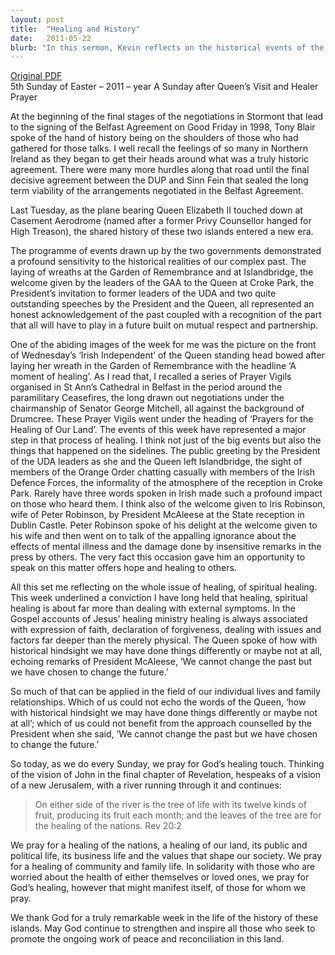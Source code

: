 ```yaml
---
layout: post
title:  "Healing and History"
date:   2011-05-22
blurb: "In this sermon, Kevin reflects on the historical events of the Queen's visit to Ireland and the Belfast Agreement, drawing parallels to the spiritual healing process. He emphasizes that healing is more than dealing with external symptoms, and it often involves faith, forgiveness, and dealing with deeper issues. He concludes with a prayer for healing of the nations, our land, and individuals."
---
```

[Original PDF](/assets/pdf/5ofeaster2011.pdf)    
5th Sunday of Easter – 2011 – year A
Sunday after Queen’s Visit and Healer Prayer

At the beginning of the final stages of the negotiations in Stormont that lead to the signing of the Belfast Agreement on Good Friday in 1998, Tony Blair spoke of the hand of history being on the shoulders of those who had gathered for those talks. I well recall the feelings of so many in Northern Ireland as they began to get their heads around what was a truly historic agreement. There were many more hurdles along that road until the final decisive agreement between the DUP and Sinn Fein that sealed the long term viability of the arrangements negotiated in the Belfast Agreement.

Last Tuesday, as the plane bearing Queen Elizabeth II touched down at Casement Aerodrome (named after a former Privy Counsellor hanged for High Treason), the shared history of these two islands entered a new era.

The programme of events drawn up by the two governments demonstrated a profound sensitivity to the historical realities of our complex past. The laying of wreaths at the Garden of Remembrance and at Islandbridge, the welcome given by the leaders of the GAA to the Queen at Croke Park, the President’s invitation to former leaders of the UDA and two quite outstanding speeches by the President and the Queen, all represented an honest acknowledgement of the past coupled with a recognition of the part that all will have to play in a future built on mutual respect and partnership.

One of the abiding images of the week for me was the picture on the front of Wednesday’s ‘Irish Independent’ of the Queen standing head bowed after laying her wreath in the Garden of Remembrance with the headline ‘A moment of healing’. As I read that, I recalled a series of Prayer Vigils organised in St Ann’s Cathedral in Belfast in the period around the paramilitary Ceasefires, the long drawn out negotiations under the chairmanship of Senator George Mitchell, all against the background of Drumcree. These Prayer Vigils went under the heading of ‘Prayers for the Healing of Our Land’. The events of this week have represented a major step in that process of healing. I think not just of the big events but also the things that happened on the sidelines. The public greeting by the President of the UDA leaders as she and the Queen left Islandbridge, the sight of members of the Orange Order chatting casually with members of the Irish Defence Forces, the informality of the atmosphere of the reception in Croke Park. Rarely have three words spoken in Irish made such a profound impact on those who heard them. I think also of the welcome given to Iris Robinson, wife of Peter Robinson, by President McAleese at the State reception in Dublin Castle. Peter Robinson spoke of his delight at the welcome given to his wife and then went on to talk of the appalling ignorance about the effects of mental illness and the damage done by insensitive remarks in the press by others. The very fact this occasion gave him an opportunity to speak on this matter offers hope and healing to others.

All this set me reflecting on the whole issue of healing, of spiritual healing. This week underlined a conviction I have long held that healing, spiritual healing is about far more than dealing with external symptoms. In the Gospel accounts of Jesus’ healing ministry healing is always associated with expression of faith, declaration of forgiveness, dealing with issues and factors far deeper than the merely physical. The Queen spoke of how with historical hindsight we may have done things differently or maybe not at all, echoing remarks of President McAleese, ‘We cannot change the past but we have chosen to change the future.’

So much of that can be applied in the field of our individual lives and family relationships. Which of us could not echo the words of the Queen, ‘how with historical hindsight we may have done things differently or maybe not at all’; which of us could not benefit from the approach counselled by the President when she said, ‘We cannot change the past but we have chosen to change the future.’

So today, as we do every Sunday, we pray for God’s healing touch. Thinking of the vision of John in the final chapter of Revelation, hespeaks of a vision of a new Jerusalem, with a river running through it and continues:

> On either side of the river is the tree of life with its twelve kinds of fruit, producing its fruit each month; and the leaves of the tree are for the healing of the nations. Rev 20:2

We pray for a healing of the nations, a healing of our land, its public and political life, its business life and the values that shape our society. We pray for a healing of community and family life. In solidarity with those who are worried about the health of either themselves or loved ones, we pray for God’s healing, however that might manifest itself, of those for whom we pray.

We thank God for a truly remarkable week in the life of the history of these islands. May God continue to strengthen and inspire all those who seek to promote the ongoing work of peace and reconciliation in this land.
